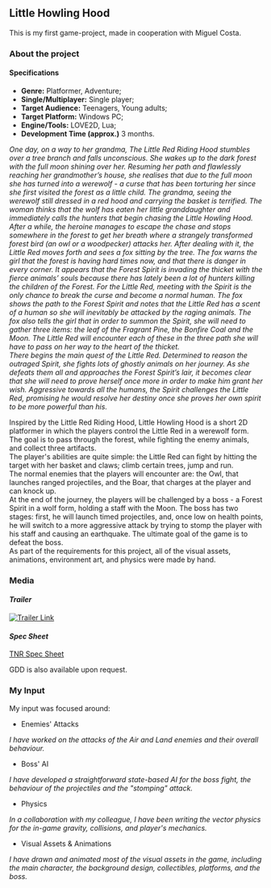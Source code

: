 ## Little Howling Hood

This is my first game-project, made in cooperation with Miguel Costa.

### **About the project** 

#### **Specifications**

+ **Genre:** Platformer, Adventure;
+ **Single/Multiplayer:** Single player;
+ **Target Audience:** Teenagers, Young adults;
+ **Target Platform:** Windows PC;
+ **Engine/Tools:** LOVE2D, Lua;
+ **Development Time (approx.)** 3 months.

*One day, on a way to her grandma, The Little Red Riding Hood stumbles over a tree branch and falls unconscious. She wakes up to the dark forest with the full moon shining over her. Resuming her path and flawlessly reaching her grandmother’s house, she realises that due to the full moon she has turned into a werewolf - a curse that has been torturing her since she first visited the forest as a little child. The grandma, seeing the werewolf still dressed in a red hood and carrying the basket is terrified. The woman thinks that the wolf has eaten her little granddaughter and immediately calls the hunters that begin chasing the Little Howling Hood. After a while, the heroine manages to escape the chase and stops somewhere in the forest to get her breath where a strangely transformed forest bird (an owl or a woodpecker) attacks her. After dealing with it, the Little Red moves forth and sees a fox sitting by the tree. The fox warns the girl that the forest is having hard times now, and that there is danger in every corner. It appears that the Forest Spirit is invading the thicket with the fierce animals’ souls because there has lately been a lot of hunters killing the children of the Forest. For the Little Red, meeting with the Spirit is the only chance to break the curse and become a normal human. The fox shows the path to the Forest Spirit and notes that the Little Red has a scent of a human so she will inevitably be attacked by the raging animals. The fox also tells the girl that in order to summon the Spirit, she will need to gather three items: the leaf of the Fragrant Pine, the Bonfire Coal and the Moon. The Little Red will encounter each of these in the three path she will have to pass on her way to the heart of the thicket.  
There begins the main quest of the Little Red. Determined to reason the outraged Spirit, she fights lots of ghostly animals on her journey. As she defeats them all and approaches the Forest Spirit’s lair, it becomes clear that she will need to prove herself once more in order to make him grant her wish. Aggressive towards all the humans, the Spirit challenges the Little Red, promising he would resolve her destiny once she proves her own spirit to be more powerful than his.*

Inspired by the Little Red Riding Hood, Little Howling Hood is a short 2D platformer in which the players control the Little Red in a werewolf form. The goal is to pass through the forest, while fighting the enemy animals, and collect three artifacts.  
The player's abilities are quite simple: the Little Red can fight by hitting the target with her basket and claws; climb certain trees, jump and run.  
The normal enemies that the players will encounter are: the Owl, that launches ranged projectiles, and the Boar, that charges at the player and can knock up.  
At the end of the journey, the players will be challenged by a boss - a Forest Spirit in a wolf form, holding a staff with the Moon. The boss has two stages: first, he will launch timed projectiles, and, once low on health points, he will switch to a more aggressive attack by trying to stomp the player with his staff and causing an earthquake. The ultimate goal of the game is to defeat the boss.  
As part of the requirements for this project, all of the visual assets, animations, environment art, and physics were made by hand.  

### **Media**


#### *Trailer*

[![Trailer Link](https://img.youtube.com/vi/AFegcuIMJ3k/0.jpg)](https://youtu.be/AFegcuIMJ3k)

#### *Spec Sheet*

[TNR Spec Sheet](/pdf/Spec.pdf)


GDD is also available upon request.

### **My Input**

My input was focused around: 

+ Enemies' Attacks  

*I have worked on the attacks of the Air and Land enemies and their overall behaviour.*

+ Boss' AI  

*I have developed a straightforward state-based AI for the boss fight, the behaviour of the projectiles and the "stomping" attack.*

+ Physics  

*In a collaboration with my colleague, I have been writing the vector physics for the in-game gravity, collisions, and player's mechanics.*

+ Visual Assets & Animations  

*I have drawn and animated most of the visual assets in the game, including the main character, the background design, collectibles, platforms, and the boss.*



